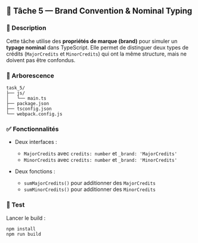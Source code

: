 ## 📁 Tâche 5 — Brand Convention & Nominal Typing

### 📌 Description

Cette tâche utilise des **propriétés de marque (brand)** pour simuler un **typage nominal** dans TypeScript. Elle permet de distinguer deux types de crédits (`MajorCredits` et `MinorCredits`) qui ont la même structure, mais ne doivent pas être confondus.

### 📁 Arborescence

```
task_5/
├── js/
│   └── main.ts
├── package.json
├── tsconfig.json
└── webpack.config.js
```

### ✅ Fonctionnalités

* Deux interfaces :

  * `MajorCredits` avec `credits: number` et `_brand: 'MajorCredits'`
  * `MinorCredits` avec `credits: number` et `_brand: 'MinorCredits'`
* Deux fonctions :

  * `sumMajorCredits()` pour additionner des `MajorCredits`
  * `sumMinorCredits()` pour additionner des `MinorCredits`

### 🧪 Test

Lancer le build :

```bash
npm install
npm run build
```
